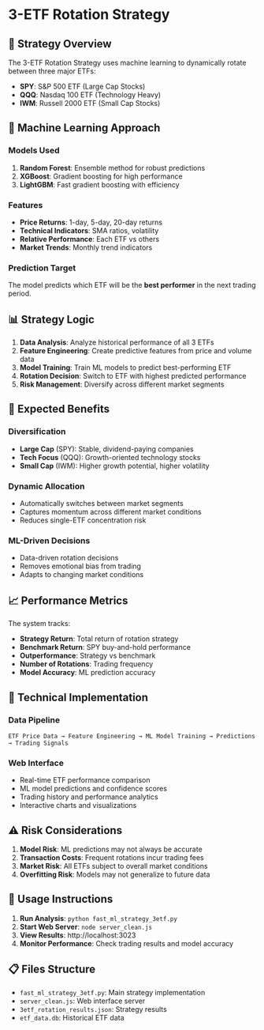 # 3-ETF Rotation Strategy

## 🎯 Strategy Overview

The 3-ETF Rotation Strategy uses machine learning to dynamically rotate between three major ETFs:

- **SPY**: S&P 500 ETF (Large Cap Stocks)
- **QQQ**: Nasdaq 100 ETF (Technology Heavy)  
- **IWM**: Russell 2000 ETF (Small Cap Stocks)

## 🧠 Machine Learning Approach

### Models Used
1. **Random Forest**: Ensemble method for robust predictions
2. **XGBoost**: Gradient boosting for high performance
3. **LightGBM**: Fast gradient boosting with efficiency

### Features
- **Price Returns**: 1-day, 5-day, 20-day returns
- **Technical Indicators**: SMA ratios, volatility
- **Relative Performance**: Each ETF vs others
- **Market Trends**: Monthly trend indicators

### Prediction Target
The model predicts which ETF will be the **best performer** in the next trading period.

## 📊 Strategy Logic

1. **Data Analysis**: Analyze historical performance of all 3 ETFs
2. **Feature Engineering**: Create predictive features from price and volume data
3. **Model Training**: Train ML models to predict best-performing ETF
4. **Rotation Decision**: Switch to ETF with highest predicted performance
5. **Risk Management**: Diversify across different market segments

## 🚀 Expected Benefits

### Diversification
- **Large Cap** (SPY): Stable, dividend-paying companies
- **Tech Focus** (QQQ): Growth-oriented technology stocks
- **Small Cap** (IWM): Higher growth potential, higher volatility

### Dynamic Allocation
- Automatically switches between market segments
- Captures momentum across different market conditions
- Reduces single-ETF concentration risk

### ML-Driven Decisions
- Data-driven rotation decisions
- Removes emotional bias from trading
- Adapts to changing market conditions

## 📈 Performance Metrics

The system tracks:
- **Strategy Return**: Total return of rotation strategy
- **Benchmark Return**: SPY buy-and-hold performance
- **Outperformance**: Strategy vs benchmark
- **Number of Rotations**: Trading frequency
- **Model Accuracy**: ML prediction accuracy

## 🔧 Technical Implementation

### Data Pipeline
```
ETF Price Data → Feature Engineering → ML Model Training → Predictions → Trading Signals
```

### Web Interface
- Real-time ETF performance comparison
- ML model predictions and confidence scores
- Trading history and performance analytics
- Interactive charts and visualizations

## ⚠️ Risk Considerations

1. **Model Risk**: ML predictions may not always be accurate
2. **Transaction Costs**: Frequent rotations incur trading fees
3. **Market Risk**: All ETFs subject to overall market conditions
4. **Overfitting Risk**: Models may not generalize to future data

## 🎯 Usage Instructions

1. **Run Analysis**: `python fast_ml_strategy_3etf.py`
2. **Start Web Server**: `node server_clean.js`
3. **View Results**: http://localhost:3023
4. **Monitor Performance**: Check trading results and model accuracy

## 📋 Files Structure

- `fast_ml_strategy_3etf.py`: Main strategy implementation
- `server_clean.js`: Web interface server
- `3etf_rotation_results.json`: Strategy results
- `etf_data.db`: Historical ETF data